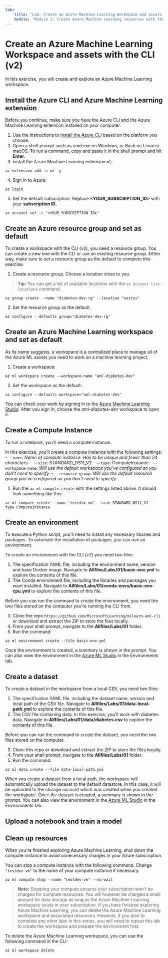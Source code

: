 ```yaml
---
lab:
    title: 'Lab: Create an Azure Machine Learning Workspace and assets with the CLI (v2)'
    module: 'Module 1: Create Azure Machine Learning resources with the CLI (v2)'
---
```


# Create an Azure Machine Learning Workspace and assets with the CLI (v2)

In this exercise, you will create and explore an Azure Machine Learning workspace.

## Install the Azure CLI and Azure Machine Learning extension

Before you continue, make sure you have the Azure CLI and the Azure Machine Learning extension installed on your computer.

1. Use the instructions to [install the Azure CLI](https://docs.microsoft.com/cli/azure/install-azure-cli) based on the platform you choose.
2. Open a shell prompt such as cmd.exe on Windows, or Bash on Linux or macOS. To run a command, copy and paste it in the shell prompt and hit **Enter**.
3. Install the Azure Machine Learning extension `ml`:

```azurecli
az extension add -n ml -y
```

4. Sign in to Azure:

```azurecli
az login
```

5. Set the default subscription. Replace **<YOUR_SUBSCRIPTION_ID>** with your **subscription ID**.

```azurecli
az account set -s "<YOUR_SUBSCRIPTION_ID>"
```

## Create an Azure resource group and set as default

To create a workspace with the CLI (v2), you need a resource group. You can create a new one with the CLI or use an existing resource group. Either way, make sure to set a resource group as the default to complete this exercise.

1. Create a resource group. Choose a location close to you.

> **Tip:** You can get a list of available locations with the `az account list-locations` command.

```azurecli
az group create --name "diabetes-dev-rg" --location "eastus"
```

2. Set the resource group as the default.

```azurecli
az configure --defaults group="diabetes-dev-rg"
```

## Create an Azure Machine Learning workspace and set as default

As its name suggests, a workspace is a centralized place to manage all of the Azure ML assets you need to work on a machine learning project.

1. Create a workspace:

```azurecli
az ml workspace create --workspace-name "aml-diabetes-dev"
```

2. Set the workspace as the default:

```azurecli
az configure --defaults workspace="aml-diabetes-dev"
```

You can check your work by signing in to the [Azure Machine Learning Studio](https://ml.azure.com). After you sign in, choose the *aml-diabetes-dev* workspace to open it.

## Create a Compute Instance

To run a notebook, you'll need a compute instance.

In this exercise, you'll create a compute instance with the following settings:
    - `--name`: *Name of compute instance. Has to be unique and fewer than 24 characters.*
    - `--size`: STANDARD_DS11_V2
    - `--type`: ComputeInstance
    - `--workspace-name`: *Will use the default workspace you've configured so you don't need to specify.*
    - `--resource-group`: *Will use the default resource group you've configured so you don't need to specify.*

1. Run the `az ml compute create` with the settings listed above. It should look something like this:

```azurecli
az ml compute create --name "testdev-vm" --size STANDARD_DS11_V2 --type ComputeInstance
```

## Create an environment

To execute a Python script, you'll need to install any necessary libaries and packages. To automate the installation of packages, you can use an environment.

To create an environment with the CLI (v2) you need two files:

1. The specification YAML file, including the environment name, version and base Docker image. Navigate to  **Allfiles/Labs/01/basic-env.yml** to explore the contents of this file.
2. The Conda environment file, including the libraries and packages you want installed. Navigate to **Allfiles/Labs/01/conda-envs/basic-env-cpu.yml** to explore the contents of this file.

Before you can run the command to create the environment, you need the two files stored on the computer you're running the CLI from.

3. Clone the repo `https://github.com/MicrosoftLearning/mslearn-aml-cli` or download and extract the ZIP to store the files locally.
4. From your shell prompt, navigate to the **Allfiles/Labs/01** folder.
5. Run the command:

```azurecli
az ml environment create --file basic-env.yml
```

Once the environment is created, a summary is shown in the prompt. You can also view the environment in the [Azure ML Studio](https://ml.azure.com) in the Environments tab.

## Create a dataset

To create a dataset in the workspace from a local CSV, you need two files:

1. The specification YAML file, including the dataset name, version and local path of the CSV file. Navigate to  **Allfiles/Labs/01/data-local-path.yml** to explore the contents of this file.
2. The CSV file containing data. In this exercise, you'll work with diabetes data. Navigate to **Allfiles/Labs/01/data/diabetes.csv** to explore the contents of this file.

Before you can run the command to create the dataset, you need the two files stored on the computer.

3. Clone this repo or download and extract the ZIP to store the files locally. 
4. From your shell prompt, navigate to the **Allfiles/Labs/01** folder.
5. Run the command:

```azurecli
az ml data create --file data-local-path.yml
```

When you create a dataset from a local path, the workspace will automatically upload the dataset to the default datastore. In this case, it will be uploaded to the storage account which was created when you created the workspace. 
Once the dataset is created, a summary is shown in the prompt. You can also view the environment in the [Azure ML Studio](https://ml.azure.com) in the Environments tab.

## Upload a notebook and train a model



## Clean up resources

When you're finished exploring Azure Machine Learning, shut down the compute instance to avoid unnecessary charges in your Azure subscription.

You can stop a compute instance with the following command. Change `"testdev-vm"` to the name of your compute instance if necessary.

```azurecli
az ml compute stop --name "testdev-vm" --no-wait
```

> **Note:** Stopping your compute ensures your subscription won't be charged for compute resources. You will however be charged a small amount for data storage as long as the Azure Machine Learning workspace exists in your subscription. If you have finished exploring Azure Machine Learning, you can delete the Azure Machine Learning workspace and associated resources. However, if you plan to complete any other labs in this series, you will need to repeat this lab to create the workspace and prepare the environment first.

To delete the Azure Machine Learning workspace, you can use the following command in the CLI:

```azurecli
az ml workspace delete
```
